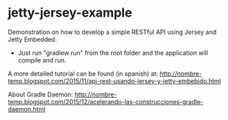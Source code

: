 # jetty-jersey-example
Demonstration on how to develop a simple RESTful API using Jersey and Jetty Embedded.

- Just run "gradlew run" from the root folder and the application will compile and run.

A more detailed tutorial can be found (in spanish) at: http://nombre-temp.blogspot.com/2015/11/api-rest-usando-jersey-y-jetty-embebido.html

About Gradle Daemon: http://nombre-temp.blogspot.com/2015/12/acelerando-las-construcciones-gradle-daemon.html